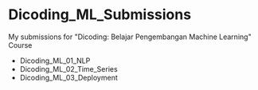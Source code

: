 # Dicoding_ML_Submissions
My submissions for "Dicoding: Belajar Pengembangan Machine Learning" Course
- Dicoding_ML_01_NLP
- Dicoding_ML_02_Time_Series
- Dicoding_ML_03_Deployment
